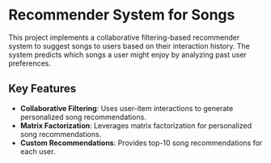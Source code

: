 # Recommender System for Songs

This project implements a collaborative filtering-based recommender system to suggest songs to users based on their interaction history. The system predicts which songs a user might enjoy by analyzing past user preferences.

## Key Features

- **Collaborative Filtering**: Uses user-item interactions to generate personalized song recommendations.
- **Matrix Factorization**: Leverages matrix factorization for personalized song recommendations.
- **Custom Recommendations**: Provides top-10 song recommendations for each user.
